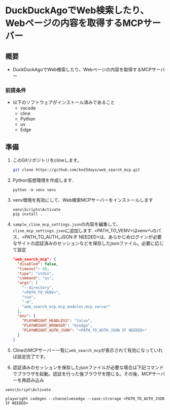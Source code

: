 # DuckDuckAgoでWeb検索したり、Webページの内容を取得するMCPサーバー

## 概要
* DuckDuckAgoでWeb検索したり、Webページの内容を取得するMCPサーバー

### 前提条件
* 以下のソフトウェアがインストール済みであること
    * vscode
    * cline
    * Python
    * uv
    * Edge

## 準備
1. このGitリポジトリをclineします。
    ```bash
    git clone https://github.com/knd3dayo/web_search_mcp.git
    ```

1. Python仮想環境を作成します.
    ```batch
    python -m venv venv
    ```

1. venv環境を有効にして、Web検索MCPサーバーをインストールします
    ```batch
    venv\Scripts\Activate
    pip install .
    ```

1. `sample_cline_mcp_settings.json`の内容を編集して、`cline_mcp_settings.json`に追加します.
    <PATH_TO_VENV>はvenvへのパス、<PATH_TO_AUTH_JSON IF NEEDED>は、あらかじめログインが必要なサイトの認証済みのセッションなどを保存したjsonファイル。必要に応じて設定

    ```json
    "web_search_mcp": {
      "disabled": false,
      "timeout": 60,
      "type": "stdio",
      "command": "uv",
      "args": [
        "--directory",
        "<PATH_TO_VENV>",
        "run",
        "-m",
        "web_search_mcp.mcp_modules.mcp_server"
      ],
      "env": {
        "PLAYWRIGHT_HEADLESS": "false",
        "PLAYWRIGHT_BROWSER": "msedge",
        "PLAYWRIGHT_AUTH_JSON": "<PATH_TO_AUTH_JSON IF NEEDED>"
      }
    }
    ```

1. ClineのMCPサーバー一覧に`web_search_mcp`が表示されて有効になっていれば設定完了です。

1. 認証済みのセッションを保存したjsonファイルが必要な場合は下記コマンドでブラウザを起動。認証を行った後ブラウザを閉じる。その後、MCPサーバーを再読み込み

```batch
venv\Script\Activate

playwright codegen --channel=msedge --save-strorage <PATH_TO_AUTH_JSON IF NEEDED>

```
